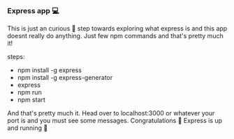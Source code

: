 ### Express app :computer:

This is just an curious :grimacing: step towards exploring what express is and this app doesnt really do anything. Just few npm commands and that's pretty much it!

steps:
* npm install -g express
* npm install -g express-generator
* express
* npm run
* npm start

And that's pretty much it. Head over to localhost:3000 or whatever your port is and you must see some messages. Congratulations :tada: Express is up and running :muscle: 